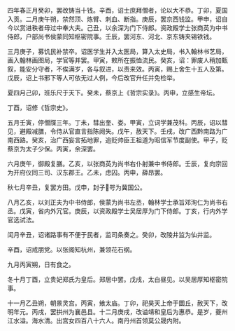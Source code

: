 四年春正月癸卯，罢改铸当十钱。辛酉，诏士庶拜僧者，论以大不恭。丁卯，夏国入贡。二月庚午朔，禁然顶、炼臂、刺血、断指。庚辰，罢京西钱监。甲申，诏自今以赏进秩者毋过中奉大夫。己丑，以余深为门下侍郎。资政殿学士张商英为中书侍郎，户部尚书侯蒙同知枢密院事。壬辰，罢河东、河北、京东铸夹锡铁钱。

三月庚子，募饥民补禁卒。诏医学生并入太医局，算入太史局，书入翰林书艺局，画入翰林画图局，学官等并罢。甲寅，敕所在振恤流民。癸亥，诏：罪废人稍加甄叙，能安分守者，不俟满岁，各与叙进，以责来效。丙寅，赐上舍生十五人及第。戊辰，诏上书邪下等人可依无过人例，今后改官升任并免检举。

夏四月己卯，班乐尺于天下。癸未，蔡京上《哲宗实录》。丙申，立感生帝坛。

丁酉，诏修《哲宗史》。

五月壬寅，停僧牒三年。丁未，彗出奎、娄。甲寅，立词学兼茂科。丙辰，诏以彗见，避殿减膳，令侍从官直言指陈阙失。戊午，赦天下。壬戌，改广西黔南路为广南西路。癸亥，治广西妄言拓地罪，追贬帅臣王祖道为昭信军节度副使。甲子，贬蔡京为太子少保。丙寅，余深罢。

六月庚午，御殿复膳。乙亥，以张商英为尚书右仆射兼中书侍郎。壬辰，复向宗回为开府仪同三司、汉东郡王。乙未，虑囚。丙申，薛昂罢。

秋七月辛丑，复罢方田。戊申，封子咢为冀国公。

八月乙亥，以刘正夫为中书侍郎，侯蒙为尚书左丞，翰林学士承旨邓洵仁为尚书右丞。戊寅，省内外冗官。庚辰，以资政殿学士吴居厚为门下侍郎。丁亥，行内外学官选试法。

闰月辛丑，诏诸路事有不便于民者，监司条奏之。癸卯，改陵井监为仙井监。

辛酉，诏戒朋党。以张阁知杭州，兼领花石纲。

九月丙寅朔，日有食之。

冬十月丁酉，立贵妃郑氏为皇后。郑居中罢。戊戌，太白昼见。以吴居厚知枢密院事。

十一月乙丑朔，朝景灵宫。丙寅，飨太庙。丁卯，祀昊天上帝于圜丘，赦天下，改明年元。丙戌，罢拱州为襄邑县。十二月庚戌，改谥靖和皇后为惠恭。是岁，夔州江水溢。海水清。出宫女四百八十六人。南丹州首领莫公晟内附。